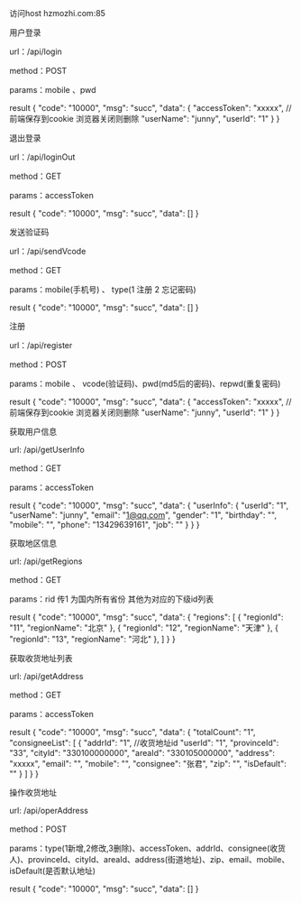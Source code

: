 访问host hzmozhi.com:85

用户登录

url：/api/login

method：POST

params：mobile 、pwd

result 
{
    "code": "10000",
    "msg": "succ",
    "data": {
        "accessToken": "xxxxx",     //前端保存到cookie 浏览器关闭则删除
        "userName": "junny",
        "userId": "1"
    }
}


退出登录

url：/api/loginOut

method：GET

params：accessToken

result 
{
    "code": "10000",
    "msg": "succ",
    "data": []
}


发送验证码

url：/api/sendVcode

method：GET

params：mobile(手机号) 、 type(1 注册  2 忘记密码)

result 
{
    "code": "10000",
    "msg": "succ",
    "data": []
}


注册

url：/api/register

method：POST

params：mobile 、 vcode(验证码)、pwd(md5后的密码)、repwd(重复密码)

result 
{
    "code": "10000",
    "msg": "succ",
    "data": {
        "accessToken": "xxxxx",     //前端保存到cookie 浏览器关闭则删除
        "userName": "junny",
        "userId": "1"
    }
}


获取用户信息

url: /api/getUserInfo

method：GET

params：accessToken

result 
{
    "code": "10000",
    "msg": "succ",
    "data": {
        "userInfo": {
            "userId": "1",
            "userName": "junny",
            "email": "1@qq.com",
            "gender": "1",
            "birthday": "",
            "mobile": "",
            "phone": "13429639161",
            "job": ""
        }
    }
}

获取地区信息

url: /api/getRegions

method：GET

params：rid 传1 为国内所有省份  其他为对应的下级id列表

result 
{
    "code": "10000",
    "msg": "succ",
    "data": {
        "regions": [
            {
                "regionId": "11",
                "regionName": "北京"
            },
            {
                "regionId": "12",
                "regionName": "天津"
            },
            {
                "regionId": "13",
                "regionName": "河北"
            },
        ]
    }
}

获取收货地址列表

url: /api/getAddress

method：GET

params：accessToken

result 
{
    "code": "10000",
    "msg": "succ",
    "data": {
        "totalCount": "1",
        "consigneeList": [
            {
                "addrId": "1",                  //收货地址id
                "userId": "1",
                "provinceId": "33",
                "cityId": "330100000000",
                "areaId": "330105000000",
                "address": "xxxxx",
                "email": "",
                "mobile": "",
                "consignee": "张君",
                "zip": "",
                "isDefault": ""
            }
        ]
    }
}

操作收货地址

url: /api/operAddress

method：POST

params：type(1新增,2修改,3删除)、accessToken、addrId、consignee(收货人)、provinceId、cityId、areaId、address(街道地址)、zip、email、mobile、isDefault(是否默认地址)

result 
{
    "code": "10000",
    "msg": "succ",
    "data": []
}
